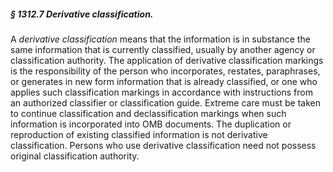 ##### § 1312.7 Derivative classification. #####

A *derivative classification* means that the information is in substance the same information that is currently classified, usually by another agency or classification authority. The application of derivative classification markings is the responsibility of the person who incorporates, restates, paraphrases, or generates in new form information that is already classified, or one who applies such classification markings in accordance with instructions from an authorized classifier or classification guide. Extreme care must be taken to continue classification and declassification markings when such information is incorporated into OMB documents. The duplication or reproduction of existing classified information is not derivative classification. Persons who use derivative classification need not possess original classification authority.
